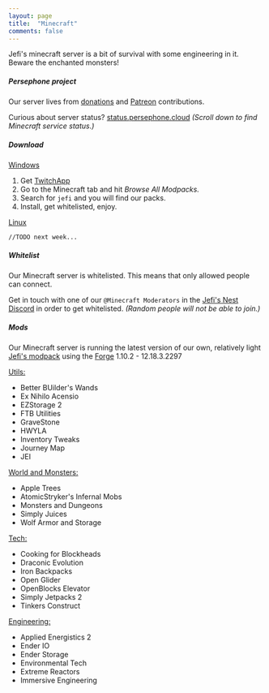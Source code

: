 ```yaml
---
layout: page
title:  "Minecraft"
comments: false
---
```


Jefi's minecraft server is a bit of survival with some engineering in it. Beware the enchanted monsters!

##### Persephone project

Our server lives from [donations](https://www.paypal.me/RheaAyase) and [Patreon](https://www.patreon.com/RheaAyase) contributions.

Curious about server status? [status.persephone.cloud](http://status.persephone.cloud) _(Scroll down to find Minecraft service status.)_

##### Download

<u>Windows</u>

1. Get [TwitchApp](https://app.twitch.tv)
2. Go to the Minecraft tab and hit _Browse All Modpacks._
3. Search for `jefi` and you will find our packs.
4. Install, get whitelisted, enjoy.

<u>Linux</u>

`//TODO next week...`

##### Whitelist

Our Minecraft server is whitelisted. This means that only allowed people can connect.

Get in touch with one of our `@Minecraft Moderators` in the [Jefi's Nest Discord](https://discord.gg/) in order to get whitelisted. _(Random people will not be able to join.)_

##### Mods

Our Minecraft server is running the latest version of our own, relatively light [Jefi's modpack](https://minecraft.curseforge.com/projects/jefis-modpack?gameCategorySlug=modpacks&projectID=267588) using the [Forge](https://files.minecraftforge.net/maven/net/minecraftforge/forge/index_1.10.2.html) 1.10.2 - 12.18.3.2297

<u>Utils:</u>
* Better BUilder's Wands
* Ex Nihilo Acensio
* EZStorage 2
* FTB Utilities
* GraveStone
* HWYLA
* Inventory Tweaks
* Journey Map
* JEI

<u>World and Monsters:</u>
* Apple Trees
* AtomicStryker's Infernal Mobs
* Monsters and Dungeons
* Simply Juices
* Wolf Armor and Storage

<u>Tech:</u>
* Cooking for Blockheads
* Draconic Evolution
* Iron Backpacks
* Open Glider
* OpenBlocks Elevator
* Simply Jetpacks 2
* Tinkers Construct

<u>Engineering:</u>
* Applied Energistics 2
* Ender IO
* Ender Storage
* Environmental Tech
* Extreme Reactors
* Immersive Engineering

